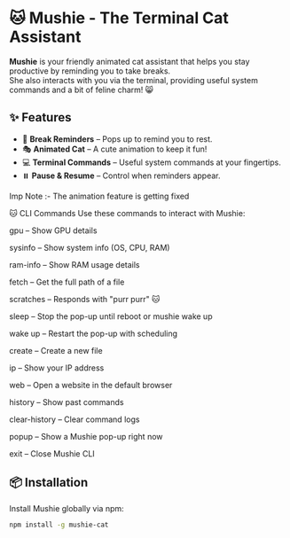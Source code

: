 # 🐱 Mushie - The Terminal Cat Assistant  

**Mushie** is your friendly animated cat assistant that helps you stay productive by reminding you to take breaks.  
She also interacts with you via the terminal, providing useful system commands and a bit of feline charm! 😸  

## ✨ Features  
- 🐾 **Break Reminders** – Pops up to remind you to rest.  
- 🎭 **Animated Cat** – A cute animation to keep it fun!  
- 💻 **Terminal Commands** – Useful system commands at your fingertips.  
- ⏸️ **Pause & Resume** – Control when reminders appear.

Imp Note :- The animation feature is getting fixed 

🐱 CLI Commands
Use these commands to interact with Mushie:

gpu – Show GPU details

sysinfo – Show system info (OS, CPU, RAM)

ram-info – Show RAM usage details

fetch <file> – Get the full path of a file

scratches – Responds with "purr purr" 🐱

sleep – Stop the pop-up until reboot or mushie wake up

wake up – Restart the pop-up with scheduling

create <file> – Create a new file

ip – Show your IP address

web <url> – Open a website in the default browser

history – Show past commands

clear-history – Clear command logs

popup – Show a Mushie pop-up right now

exit – Close Mushie CLI


## 📦 Installation  
Install Mushie globally via npm:  
```sh
npm install -g mushie-cat


